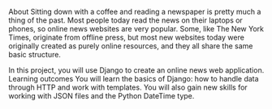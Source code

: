 About
Sitting down with a coffee and reading a newspaper is pretty much a thing of the past. Most people today read the news on their laptops or phones, so online news websites are very popular. Some, like The New York Times, originate from offline press, but most new websites today were originally created as purely online resources, and they all share the same basic structure. 

In this project, you will use Django to create an online news web application.
Learning outcomes
You will learn the basics of Django: how to handle data through HTTP and work with templates. You will also gain new skills for working with JSON files and the Python DateTime type.